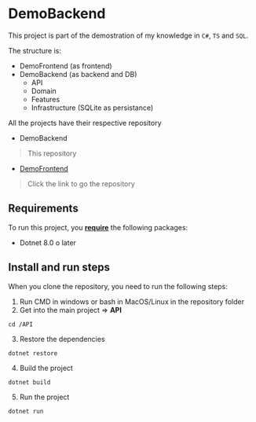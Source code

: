 
# DemoBackend

This project is part of the demostration of my knowledge in `C#`, `TS` and `SQL`.

The structure is:
- DemoFrontend (as frontend)
- DemoBackend (as backend and DB)
    - API
    - Domain
    - Features
    - Infrastructure (SQLite as persistance)

All the projects have their respective repository

- DemoBackend
 > This repository

- [DemoFrontend](https://github.com/Leonides2)
 > Click the link to go the repository

## Requirements

To run this project, you <ins>**require**</ins> the following packages:

 - Dotnet 8.0 o later

## Install and run steps

When you clone the repository, you need to run the following steps:

1. Run CMD in windows or bash in MacOS/Linux in the repository folder
2. Get into the main project => **API**
```
cd /API
```
3. Restore the dependencies
```
dotnet restore
```
4. Build the project
```
dotnet build
```
5. Run the project
```
dotnet run
```
